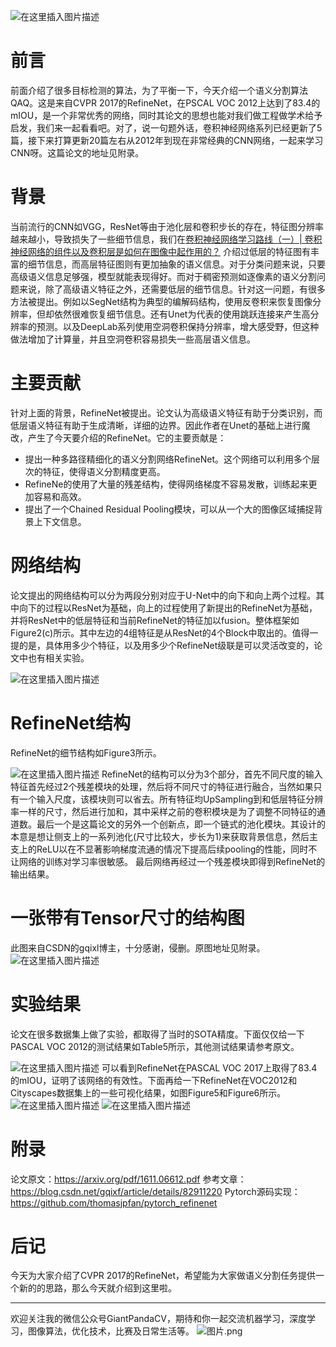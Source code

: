 ![在这里插入图片描述](https://img-blog.csdnimg.cn/2019121721535891.png?x-oss-process=image/watermark,type_ZmFuZ3poZW5naGVpdGk,shadow_10,text_aHR0cHM6Ly9ibG9nLmNzZG4ubmV0L2p1c3Rfc29ydA==,size_16,color_FFFFFF,t_70)
# 前言
前面介绍了很多目标检测的算法，为了平衡一下，今天介绍一个语义分割算法QAQ。这是来自CVPR 2017的RefineNet，在PSCAL VOC 2012上达到了83.4的mIOU，是一个非常优秀的网络，同时其论文的思想也能对我们做工程做学术给予启发，我们来一起看看吧。对了，说一句题外话，卷积神经网络系列已经更新了5篇，接下来打算更新20篇左右从2012年到现在非常经典的CNN网络，一起来学习CNN呀。这篇论文的地址见附录。

# 背景
当前流行的CNN如VGG，ResNet等由于池化层和卷积步长的存在，特征图分辨率越来越小，导致损失了一些细节信息，我们在[卷积神经网络学习路线（一）| 卷积神经网络的组件以及卷积层是如何在图像中起作用的？](https://mp.weixin.qq.com/s/MxYjW02rWfRKPMwez02wFA) 介绍过低层的特征图有丰富的细节信息，而高层特征图则有更加抽象的语义信息。对于分类问题来说，只要高级语义信息足够强，模型就能表现得好。而对于稠密预测如逐像素的语义分割问题来说，除了高级语义特征之外，还需要低层的细节信息。针对这一问题，有很多方法被提出。例如以SegNet结构为典型的编解码结构，使用反卷积来恢复图像分辨率，但却依然很难恢复细节信息。还有Unet为代表的使用跳跃连接来产生高分辨率的预测。以及DeepLab系列使用空洞卷积保持分辨率，增大感受野，但这种做法增加了计算量，并且空洞卷积容易损失一些高层语义信息。

# 主要贡献
针对上面的背景，RefineNet被提出。论文认为高级语义特征有助于分类识别，而低层语义特征有助于生成清晰，详细的边界。因此作者在Unet的基础上进行魔改，产生了今天要介绍的RefineNet。它的主要贡献是：
- 提出一种多路径精细化的语义分割网络RefineNet。这个网络可以利用多个层次的特征，使得语义分割精度更高。
- RefineNe的使用了大量的残差结构，使得网络梯度不容易发散，训练起来更加容易和高效。
- 提出了一个Chained Residual Pooling模块，可以从一个大的图像区域捕捉背景上下文信息。

# 网络结构
论文提出的网络结构可以分为两段分别对应于U-Net中的向下和向上两个过程。其中向下的过程以ResNet为基础，向上的过程使用了新提出的RefineNet为基础，并将ResNet中的低层特征和当前RefineNet的特征加以fusion。整体框架如Figure2(c)所示。其中左边的4组特征是从ResNet的4个Block中取出的。值得一提的是，具体用多少个特征，以及用多少个RefineNet级联是可以灵活改变的，论文中也有相关实验。

![在这里插入图片描述](https://img-blog.csdnimg.cn/20191217212202805.png?x-oss-process=image/watermark,type_ZmFuZ3poZW5naGVpdGk,shadow_10,text_aHR0cHM6Ly9ibG9nLmNzZG4ubmV0L2p1c3Rfc29ydA==,size_16,color_FFFFFF,t_70)
# RefineNet结构
RefineNet的细节结构如Figure3所示。

![在这里插入图片描述](https://img-blog.csdnimg.cn/20191217213127909.png?x-oss-process=image/watermark,type_ZmFuZ3poZW5naGVpdGk,shadow_10,text_aHR0cHM6Ly9ibG9nLmNzZG4ubmV0L2p1c3Rfc29ydA==,size_16,color_FFFFFF,t_70)
RefineNet的结构可以分为3个部分，首先不同尺度的输入特征首先经过2个残差模块的处理，然后将不同尺寸的特征进行融合，当然如果只有一个输入尺度，该模块则可以省去。所有特征均UpSampling到和低层特征分辨率一样的尺寸，然后进行加和，其中采样之前的卷积模块是为了调整不同特征的通道数。最后一个是这篇论文的另外一个创新点，即一个链式的池化模块。其设计的本意是想让侧支上的一系列池化(尺寸比较大，步长为1)来获取背景信息，然后主支上的ReLU以在不显著影响梯度流通的情况下提高后续pooling的性能，同时不让网络的训练对学习率很敏感。
最后网络再经过一个残差模块即得到RefineNet的输出结果。

# 一张带有Tensor尺寸的结构图
此图来自CSDN的gqixl博主，十分感谢，侵删。原图地址见附录。
![在这里插入图片描述](https://img-blog.csdnimg.cn/20191217214615721.png?x-oss-process=image/watermark,type_ZmFuZ3poZW5naGVpdGk,shadow_10,text_aHR0cHM6Ly9ibG9nLmNzZG4ubmV0L2p1c3Rfc29ydA==,size_16,color_FFFFFF,t_70)
# 实验结果
论文在很多数据集上做了实验，都取得了当时的SOTA精度。下面仅仅给一下PASCAL VOC 2012的测试结果如Table5所示，其他测试结果请参考原文。

![在这里插入图片描述](https://img-blog.csdnimg.cn/20191217214914678.png?x-oss-process=image/watermark,type_ZmFuZ3poZW5naGVpdGk,shadow_10,text_aHR0cHM6Ly9ibG9nLmNzZG4ubmV0L2p1c3Rfc29ydA==,size_16,color_FFFFFF,t_70)
可以看到RefineNet在PASCAL VOC 2017上取得了83.4的mIOU，证明了该网络的有效性。下面再给一下RefineNet在VOC2012和Cityscapes数据集上的一些可视化结果，如图Figure5和Figure6所示。
![在这里插入图片描述](https://img-blog.csdnimg.cn/2019121721513666.png?x-oss-process=image/watermark,type_ZmFuZ3poZW5naGVpdGk,shadow_10,text_aHR0cHM6Ly9ibG9nLmNzZG4ubmV0L2p1c3Rfc29ydA==,size_16,color_FFFFFF,t_70)
![在这里插入图片描述](https://img-blog.csdnimg.cn/20191217215150211.png?x-oss-process=image/watermark,type_ZmFuZ3poZW5naGVpdGk,shadow_10,text_aHR0cHM6Ly9ibG9nLmNzZG4ubmV0L2p1c3Rfc29ydA==,size_16,color_FFFFFF,t_70)
# 附录
论文原文：https://arxiv.org/pdf/1611.06612.pdf
参考文章：https://blog.csdn.net/gqixf/article/details/82911220
Pytorch源码实现：https://github.com/thomasjpfan/pytorch_refinenet
# 后记
今天为大家介绍了CVPR 2017的RefineNet，希望能为大家做语义分割任务提供一个新的的思路，那么今天就介绍到这里啦。

---------------------------------------------------------------------------

欢迎关注我的微信公众号GiantPandaCV，期待和你一起交流机器学习，深度学习，图像算法，优化技术，比赛及日常生活等。
![图片.png](https://imgconvert.csdnimg.cn/aHR0cHM6Ly91cGxvYWQtaW1hZ2VzLmppYW5zaHUuaW8vdXBsb2FkX2ltYWdlcy8xOTIzNzExNS1hZDY2ZjRmMjQ5MzRhZmQx?x-oss-process=image/format,png)